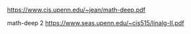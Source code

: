 https://www.cis.upenn.edu/~jean/math-deep.pdf


math-deep 2
https://www.seas.upenn.edu/~cis515/linalg-II.pdf
